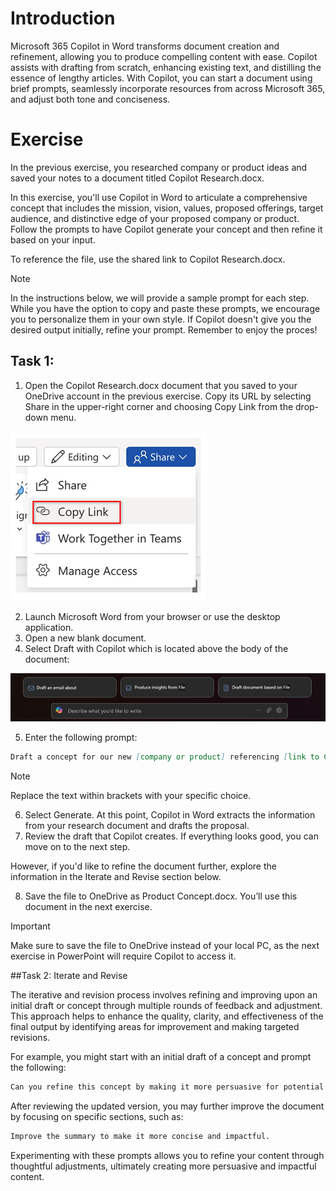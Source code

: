# Introduction

Microsoft 365 Copilot in Word transforms document creation and refinement, allowing you to produce compelling content with ease. Copilot assists with drafting from scratch, enhancing existing text, and distilling the essence of lengthy articles. With Copilot, you can start a document using brief prompts, seamlessly incorporate resources from across Microsoft 365, and adjust both tone and conciseness.


# Exercise

In the previous exercise, you researched company or product ideas and saved your notes to a document titled Copilot Research.docx.

In this exercise, you'll use Copilot in Word to articulate a comprehensive concept that includes the mission, vision, values, proposed offerings, target audience, and distinctive edge of your proposed company or product. Follow the prompts to have Copilot generate your concept and then refine it based on your input.

To reference the file, use the shared link to Copilot Research.docx.

>[!NOTE]
>In the instructions below, we will provide a sample prompt for each step. While you have the option to copy and paste these prompts, we encourage you to personalize them in your own style.
>If Copilot doesn't give you the desired output initially, refine your prompt.
>Remember to enjoy the proces!


## Task 1:

1. Open the Copilot Research.docx document that you saved to your OneDrive account in the previous exercise. Copy its URL by selecting Share in the upper-right corner and choosing Copy Link from the drop-down menu.

![Screenshot of Copy Link.](./media/ex2word.png)

2. Launch Microsoft Word from your browser or use the desktop application.
3. Open a new blank document.
4. Select Draft with Copilot which is located above the body of the document:

![Screenshot of Draft with Copilot.](./media/draftwithco.png)

5. Enter the following prompt:

```md
Draft a concept for our new [company or product] referencing [link to Copilot Research.docx], including its mission, vision, core values, offerings, target audience, and unique market edge.```
```
>[!NOTE]
Replace the text within brackets with your specific choice.
>

6. Select Generate. At this point, Copilot in Word extracts the information from your research document and drafts the proposal.
7. Review the draft that Copilot creates. If everything looks good, you can move on to the next step.

However, if you'd like to refine the document further, explore the information in the Iterate and Revise section below.

8. Save the file to OneDrive as Product Concept.docx. You’ll use this document in the next exercise.

>[!IMPORTANT]
>Make sure to save the file to OneDrive instead of your local PC, as the next exercise in PowerPoint will require Copilot to access it.
>

##Task 2: Iterate and Revise

The iterative and revision process involves refining and improving upon an initial draft or concept through multiple rounds of feedback and adjustment. This approach helps to enhance the quality, clarity, and effectiveness of the final output by identifying areas for improvement and making targeted revisions.

For example, you might start with an initial draft of a concept and prompt the following:

```md
Can you refine this concept by making it more persuasive for potential sponsors?
```
After reviewing the updated version, you may further improve the document by focusing on specific sections, such as:
```md
Improve the summary to make it more concise and impactful.
```
Experimenting with these prompts allows you to refine your content through thoughtful adjustments, ultimately creating more persuasive and impactful content.
